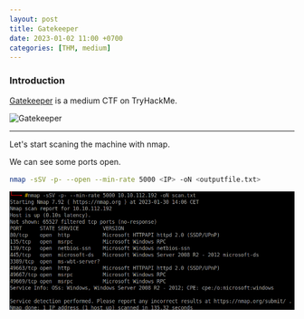 ```yaml
---
layout: post
title: Gatekeeper
date: 2023-01-02 11:00 +0700
categories: [THM, medium]
---
```


### Introduction

[Gatekeeper] is a medium CTF on TryHackMe.

![Gatekeeper](https://tryhackme-images.s3.amazonaws.com/room-icons/8979e58d84147f0720773889be95f4d9.jpeg)


---

Let's start scaning the machine with nmap.

We can see some ports open.

```sh
nmap -sSV -p- --open --min-rate 5000 <IP> -oN <outputfile.txt>
```

![scan](/images/THM/relevant/Captura.PNG)

[Gatekeeper]:https://tryhackme.com/room/gatekeeper

